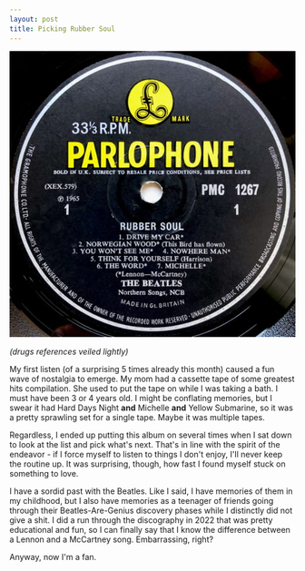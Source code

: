 ```yaml
---
layout: post
title: Picking Rubber Soul
---
```


![(drugs references veiled lightly)](/assets/post-images/2024-01-14-rubber-soul.jpg)

*(drugs references veiled lightly)*

My first listen (of a surprising 5 times already this month) caused a fun wave of nostalgia to emerge. My mom had a cassette tape of some greatest hits compilation. She used to put the tape on while I was taking a bath. I must have been 3 or 4 years old. I might be conflating memories, but I swear it had Hard Days Night **and** Michelle **and** Yellow Submarine, so it was a pretty sprawling set for a single tape. Maybe it was multiple tapes.

Regardless, I ended up putting this album on several times when I sat down to look at the list and pick what's next. That's in line with the spirit of the endeavor - if I force myself to listen to things I don't enjoy, I'll never keep the routine up. It was surprising, though, how fast I found myself stuck on something to love.

I have a sordid past with the Beatles. Like I said, I have memories of them in my childhood, but I also have memories as a teenager of friends going through their Beatles-Are-Genius discovery phases while I distinctly did not give a shit. I did a run through the discography in 2022 that was pretty educational and fun, so I can finally say that I know the difference between a Lennon and a McCartney song. Embarrassing, right?

Anyway, now I'm a fan.

